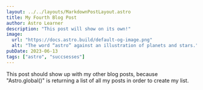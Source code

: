 ```yaml
---
layout: ../../layouts/MarkdownPostLayout.astro
title: My Fourth Blog Post
author: Astro Learner
description: "This post will show on its own!"
image:
  url: "https://docs.astro.build/default-og-image.png"
  alt: "The word “astro” against an illustration of planets and stars."
pubDate: 2023-06-13
tags: ["astro", "succsesses"]
---
```


This post should show up with my other blog posts, because "Astro.global()" is returning a list of all my posts in order to create my list.
